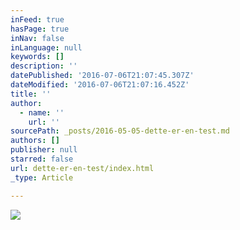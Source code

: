 ```yaml
---
inFeed: true
hasPage: true
inNav: false
inLanguage: null
keywords: []
description: ''
datePublished: '2016-07-06T21:07:45.307Z'
dateModified: '2016-07-06T21:07:16.452Z'
title: ''
author:
  - name: ''
    url: ''
sourcePath: _posts/2016-05-05-dette-er-en-test.md
authors: []
publisher: null
starred: false
url: dette-er-en-test/index.html
_type: Article

---
```

![](https://the-grid-user-content.s3-us-west-2.amazonaws.com/49879719-9afb-46f2-9761-436b65b2f6ff.png)